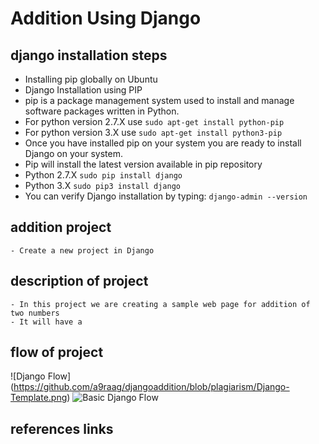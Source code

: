 # Addition Using Django
##	django installation steps
* Installing pip globally on Ubuntu 
* Django Installation using PIP
* pip is a package management system used to install and manage software packages written in Python.
* For python version 2.7.X use
`sudo apt-get install python-pip`
* For python version 3.X use
`sudo apt-get install python3-pip`
* Once you have installed pip on your system you are ready to install Django on your system.
* Pip will install the latest version available in pip repository
* Python 2.7.X   `sudo pip install django`
* Python 3.X     `sudo pip3 install django`
* You can verify Django installation by typing:
`django-admin --version`


## 	addition  project
    - Create a new project in Django
##	description of project
    - In this project we are creating a sample web page for addition of two numbers
    - It will have a 
##	flow of project
![Django Flow] (https://github.com/a9raag/djangoaddition/blob/plagiarism/Django-Template.png)
![Basic Django Flow](https://mdn.mozillademos.org/files/13931/basic-django.png)
##	references links

